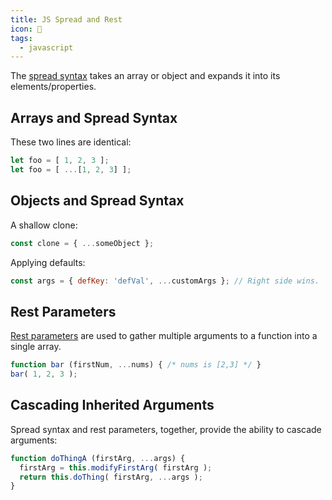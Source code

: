 ```yaml
---
title: JS Spread and Rest
icon: 🥡
tags:
  - javascript
---
```


The [spread syntax](https://developer.mozilla.org/en-US/docs/Web/JavaScript/Reference/Operators/Spread_syntax) takes an array or object and expands it into its elements/properties.

## Arrays and Spread Syntax

These two lines are identical:

```js
let foo = [ 1, 2, 3 ];
let foo = [ ...[1, 2, 3] ];
```
## Objects and Spread Syntax

A shallow clone:

```js
const clone = { ...someObject };
```

Applying defaults:

```js
const args = { defKey: 'defVal', ...customArgs }; // Right side wins.
```

## Rest Parameters

[Rest parameters](https://developer.mozilla.org/en-US/docs/Web/JavaScript/Reference/Functions/rest_parameters) are used to gather multiple arguments to a function into a single array.

```js
function bar (firstNum, ...nums) { /* nums is [2,3] */ }
bar( 1, 2, 3 );
```

## Cascading Inherited Arguments

Spread syntax and rest parameters, together, provide the ability to cascade arguments:

```js
function doThingA (firstArg, ...args) {
  firstArg = this.modifyFirstArg( firstArg );
  return this.doThing( firstArg, ...args );
}
```

